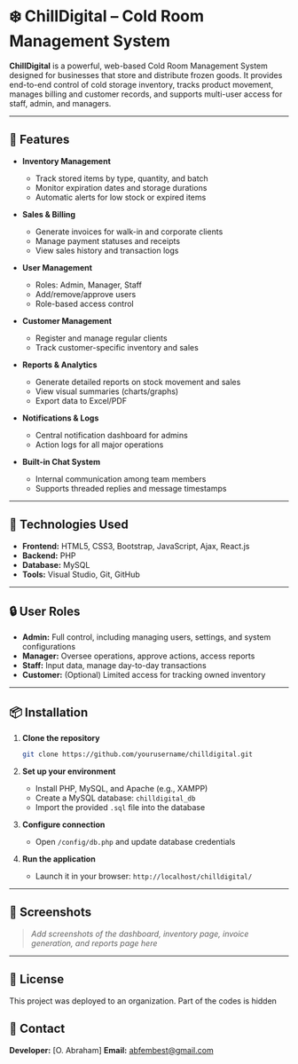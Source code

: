 # ❄️ ChillDigital – Cold Room Management System

**ChillDigital** is a powerful, web-based Cold Room Management System designed for businesses that store and distribute frozen goods. It provides end-to-end control of cold storage inventory, tracks product movement, manages billing and customer records, and supports multi-user access for staff, admin, and managers.

---

## 🧊 Features

* **Inventory Management**

  * Track stored items by type, quantity, and batch
  * Monitor expiration dates and storage durations
  * Automatic alerts for low stock or expired items

* **Sales & Billing**

  * Generate invoices for walk-in and corporate clients
  * Manage payment statuses and receipts
  * View sales history and transaction logs

* **User Management**

  * Roles: Admin, Manager, Staff
  * Add/remove/approve users
  * Role-based access control

* **Customer Management**

  * Register and manage regular clients
  * Track customer-specific inventory and sales

* **Reports & Analytics**

  * Generate detailed reports on stock movement and sales
  * View visual summaries (charts/graphs)
  * Export data to Excel/PDF

* **Notifications & Logs**

  * Central notification dashboard for admins
  * Action logs for all major operations

* **Built-in Chat System**

  * Internal communication among team members
  * Supports threaded replies and message timestamps

---

## 🚀 Technologies Used

* **Frontend:** HTML5, CSS3, Bootstrap, JavaScript, Ajax, React.js
* **Backend:** PHP
* **Database:** MySQL
* **Tools:** Visual Studio, Git, GitHub

---

## 🔒 User Roles

* **Admin:** Full control, including managing users, settings, and system configurations
* **Manager:** Oversee operations, approve actions, access reports
* **Staff:** Input data, manage day-to-day transactions
* **Customer:** (Optional) Limited access for tracking owned inventory

---

## 📦 Installation

1. **Clone the repository**

   ```bash
   git clone https://github.com/yourusername/chilldigital.git
   ```

2. **Set up your environment**

   * Install PHP, MySQL, and Apache (e.g., XAMPP)
   * Create a MySQL database: `chilldigital_db`
   * Import the provided `.sql` file into the database

3. **Configure connection**

   * Open `/config/db.php` and update database credentials

4. **Run the application**

   * Launch it in your browser: `http://localhost/chilldigital/`

---

## 📸 Screenshots

> *Add screenshots of the dashboard, inventory page, invoice generation, and reports page here*

---


## 📄 License

This project was deployed to an organization. Part of the codes is hidden

## 📧 Contact

**Developer:** \[O. Abraham]
**Email:** [abfembest@gmail.com](mailto:abfembest@gmail.com)


